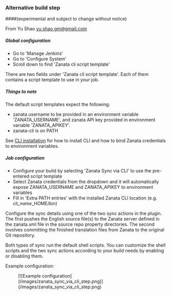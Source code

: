 ### Alternative build step 
####(experimental and subject to change without notice)

From Yu Shao yu.shao.gm@gmail.com

##### Global configuration

- Go to 'Manage Jenkins'
- Go to 'Configure System'
- Scroll down to find 'Zanata cli script template'
    
There are two fields under 'Zanata cli script template'. Each of them contains
 a script template to use in your job.

##### Things to note

The default script templates expect the following:

- zanata username to be provided in an environment variable 'ZANATA_USERNAME', 
and zanata API key provided in environment variable 'ZANATA_APIKEY'.
- zanata-cli is on PATH

See [CLI installation](/configuration/build-step/install-cli/) for how to install CLI and how to bind Zanata credentials to environment variables.
 
##### Job configuration 

- Configure your build by selecting 'Zanata Sync via CLI' to use the pre-entered script template
- Select Zanata credentials from the dropdown and it will automatically expose ZANATA_USERNAME and ZANATA_APIKEY to environment variables
- Fill in 'Extra PATH entries' with the installed Zanata CLI location (e.g. *cli_name*_HOME/bin)

Configure the sync details using one of the two sync actions in the plugin. 
The first pushes the English source file(s) to the Zanata server defined in the
zanata.xml file in the source repo property directories.  The second involves 
committing the finished translation files from Zanata to the original Git repository.

Both types of sync run the default shell scripts. You can customize the 
shell scripts and the two sync actions according to your build needs by 
enabling or disabling them.


Example configuration:
<figure>
[![Example configuration](/images/zanata_sync_via_cli_step.png)](/images/zanata_sync_via_cli_step.png)
</figure>

